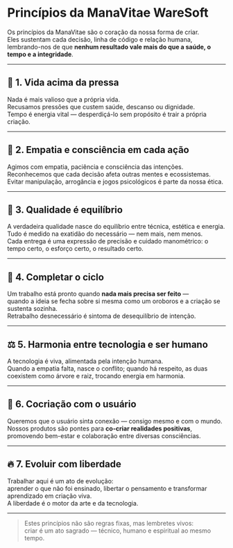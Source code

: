 # Princípios da ManaVitae WareSoft

Os princípios da ManaVitae são o coração da nossa forma de criar.  
Eles sustentam cada decisão, linha de código e relação humana, lembrando-nos de que **nenhum resultado vale mais do que a saúde, o tempo e a integridade**.

---

## 🌿 1. Vida acima da pressa

Nada é mais valioso que a própria vida.  
Recusamos pressões que custem saúde, descanso ou dignidade.  
Tempo é energia vital — desperdiçá-lo sem propósito é trair a própria criação.

---

## 💠 2. Empatia e consciência em cada ação

Agimos com empatia, paciência e consciência das intenções.  
Reconhecemos que cada decisão afeta outras mentes e ecossistemas.  
Evitar manipulação, arrogância e jogos psicológicos é parte da nossa ética.

---

## 🔷 3. Qualidade é equilíbrio

A verdadeira qualidade nasce do equilíbrio entre técnica, estética e energia.  
Tudo é medido na exatidão do necessário — nem mais, nem menos.  
Cada entrega é uma expressão de precisão e cuidado manométrico: o tempo certo, o esforço certo, o resultado certo.

---

## 🔁 4. Completar o ciclo

Um trabalho está pronto quando **nada mais precisa ser feito** —  
quando a ideia se fecha sobre si mesma como um oroboros e a criação se sustenta sozinha.  
Retrabalho desnecessário é sintoma de desequilíbrio de intenção.

---

## ⚖️ 5. Harmonia entre tecnologia e ser humano

A tecnologia é viva, alimentada pela intenção humana.  
Quando a empatia falta, nasce o conflito; quando há respeito, as duas coexistem como árvore e raiz, trocando energia em harmonia.

---

## 💫 6. Cocriação com o usuário

Queremos que o usuário sinta conexão — consigo mesmo e com o mundo.  
Nossos produtos são pontes para **co-criar realidades positivas**, promovendo bem-estar e colaboração entre diversas consciências.

---

## 🔥 7. Evoluir com liberdade

Trabalhar aqui é um ato de evolução:  
aprender o que não foi ensinado, libertar o pensamento e transformar aprendizado em criação viva.  
A liberdade é o motor da arte e da tecnologia.

---

> Estes princípios não são regras fixas, mas lembretes vivos:  
> criar é um ato sagrado — técnico, humano e espiritual ao mesmo tempo.
